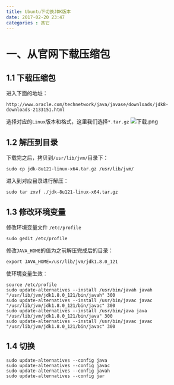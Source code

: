 ```yaml
---
title: Ubuntu下切换JDK版本
date: 2017-02-20 23:47
categories : 其它
---
```

# 一、从官网下载压缩包
## 1.1 下载压缩包
进入下面的地址：
```
http://www.oracle.com/technetwork/java/javase/downloads/jdk8-downloads-2133151.html
```
选择对应的`Linux`版本和格式，这里我们选择`*.tar.gz`
![下载.png](http://upload-images.jianshu.io/upload_images/1949836-15215e2d33185f0f.png?imageMogr2/auto-orient/strip%7CimageView2/2/w/1240)
## 1.2 解压到目录
下载完之后，拷贝到`/usr/lib/jvm/`目录下：
```
sudo cp jdk-8u121-linux-x64.tar.gz /usr/lib/jvm/
```
进入到对应目录进行解压：
```
sudo tar zxvf ./jdk-8u121-linux-x64.tar.gz
```
## 1.3 修改环境变量
修改环境变量文件  `/etc/profile`
```
sudo gedit /etc/profile 
```
修改`JAVA_HOME`的值为之前解压完成后的目录：
```
export JAVA_HOME=/usr/lib/jvm/jdk1.8.0_121
```
使环境变量生效：
```
source /etc/profile
sudo update-alternatives --install /usr/bin/javah javah "/usr/lib/jvm/jdk1.8.0_121/bin/javah" 300
sudo update-alternatives --install /usr/bin/javac javac "/usr/lib/jvm/jdk1.8.0_121/bin/javac" 300
sudo update-alternatives --install /usr/bin/java java "/usr/lib/jvm/jdk1.8.0_121/bin/java" 300
sudo update-alternatives --install /usr/bin/javac javac "/usr/lib/jvm/jdk1.8.0_121/bin/javac" 300
```
## 1.4 切换
```
sudo update-alternatives --config java
sudo update-alternatives --config javac
sudo update-alternatives --config javah
sudo update-alternatives --config jar
```
